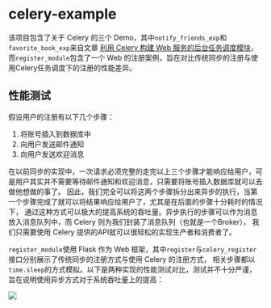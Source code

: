 # celery-example

该项目包含了关于 Celery 的三个 Demo，其中`notify_friends_exp`和`favorite_book_exp`来自文章 [利用 Celery 构建 Web 服务的后台任务调度模块](https://www.ibm.com/developerworks/cn/opensource/os-cn-celery-web-service/index.html)，
而`register_module`包含了一个 Web 的注册案例，旨在对比传统同步的注册与使用Celery任务调度下的注册的性能差异。

## 性能测试

假设用户的注册有以下几个步骤：
1. 将账号插入到数据库中
2. 向用户发送邮件通知
3. 向用户发送欢迎消息

在以前同步的实现中，一次请求必须完整的走完以上三个步骤才能响应给用户，可是用户其实并不需要等待邮件通知和欢迎消息，只需要将账号插入数据库就可以去做他想做的事了。
因此，我们完全可以将这两个步骤拆分出来异步的执行，当第一个步骤完成了就可以将结果响应给用户了，尤其是在后面的步骤十分耗时的情况下，
通过这种方式可以极大的提高系统的吞吐量。异步执行的步骤可以作为消息放入消息队列中，而 Celery 则为我们封装了消息队列（也就是一个Broker），
我们只需要使用 Celery 提供的API就可以很轻松的实现生产者和消费者了。

`register_module`使用 Flask 作为 Web 框架，其中`register`与`celery_register`接口分别展示了传统同步的注册方式与使用 Celery 的注册方式，
相关步骤都以`time.sleep`的方式模拟。以下是两种实现的性能测试对比，测试并不十分严谨，旨在说明使用异步方式对于系统吞吐量上的提高：

![](http://blog.default.nanwulife.com/%E6%9C%AA%E5%91%BD%E5%90%8D.png)



